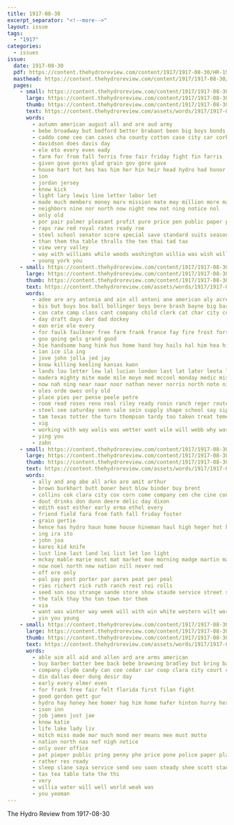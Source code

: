 ```yaml
---
title: 1917-08-30
excerpt_separator: "<!--more-->"
layout: issue
tags:
  - "1917"
categories:
  - issues
issue:
  date: 1917-08-30
  pdf: https://content.thehydroreview.com/content/1917/1917-08-30/HR-1917-08-30.pdf
  masthead: https://content.thehydroreview.com/content/1917/1917-08-30/masthead/HR-1917-08-30.jpg
  pages:
    - small: https://content.thehydroreview.com/content/1917/1917-08-30/small/HR-1917-08-30-01.jpg
      large: https://content.thehydroreview.com/content/1917/1917-08-30/large/HR-1917-08-30-01.jpg
      thumb: https://content.thehydroreview.com/content/1917/1917-08-30/thumbnails/HR-1917-08-30-01.jpg
      text: https://content.thehydroreview.com/assets/words/1917/1917-08-30/HR-1917-08-30-01.txt
      words:
        - autumn american august all and are aud army
        - bebe broadway but bedford better brabant been big boys bonds bill best buys buy
        - caddo come cee can cases cha county cotton case city car cork church company cross
        - davidson does davis day
        - ele eto every even eady
        - farm for from fall ferris free fair friday fight fin farris
        - given gove gores glad grain gov gore gave
        - house hart hot hes has him her hin heir head hydro had honor hun
        - ion
        - jordan jersey
        - know kick
        - light lary lewis line letter labor let
        - made much members money marx mission mate may million more matter muto man
        - neighbors nine nor north now night new not ning notice nol
        - only old
        - por pair palmer pleasant profit pure price pen public paper president pay park
        - raps raw red royal rates ready roe
        - steel school senator score special save standard suits season sell see states sale stetson small samples saving shaffner service scott speech show servant
        - than them tha table thralls the ten thai tad tax
        - view very valley
        - way with williams while woods washington willia was wish will want wheat wisdom worth
        - young york you
    - small: https://content.thehydroreview.com/content/1917/1917-08-30/small/HR-1917-08-30-02.jpg
      large: https://content.thehydroreview.com/content/1917/1917-08-30/large/HR-1917-08-30-02.jpg
      thumb: https://content.thehydroreview.com/content/1917/1917-08-30/thumbnails/HR-1917-08-30-02.jpg
      text: https://content.thehydroreview.com/assets/words/1917/1917-08-30/HR-1917-08-30-02.txt
      words:
        - adee are ary antonia and ain all antoni ane american aly acre aid alls agent acres aye
        - bis but buys box ball bollinger boys bere brash bayne big barn breath bank books been
        - can cate camp class cant company child clerk cat char city cool commer cold coon cosner came come canes
        - day draft days der dad dockey
        - ean erie ele every
        - for faulk faulkner free farm frank france fay fire frost forrest from
        - goo going gels grand good
        - hie handsome hang hink hus home hand hoy hails hal him hea hile haken had has hott hold herrera han hing hydro
        - ian ice ila ing
        - jove john jolla jed jay
        - know killing keeling kansas kwon
        - lands lou letter lew lal lucian london last lat later leota lope leer little
        - madera mighty mite made mile moye med mccool monday medic miss morning man melean mel meats mende
        - now nah ning near naar noor nathan never norris north note night nigh names
        - oles orde owes only old
        - place pies per pense peele petre
        - room read roses reno real riley ready ronin ranch reger route rot rodney rea red
        - steel see saturday senn sale sein supply shape school say sip staples sam son store san state sweet sunday sis service second
        - tam texas totter the turn thompson tardy too taken treat temes travis try tall thrift
        - vig
        - working with way walis was wetter want wile will webb why warning week wat wate
        - ying you
        - zahn
    - small: https://content.thehydroreview.com/content/1917/1917-08-30/small/HR-1917-08-30-03.jpg
      large: https://content.thehydroreview.com/content/1917/1917-08-30/large/HR-1917-08-30-03.jpg
      thumb: https://content.thehydroreview.com/content/1917/1917-08-30/thumbnails/HR-1917-08-30-03.jpg
      text: https://content.thehydroreview.com/assets/words/1917/1917-08-30/HR-1917-08-30-03.txt
      words:
        - ally and ang abe all arko are amit arthur
        - brown burkhart butt boner best blow binder buy brent
        - collins cok clara city cox corn come company cen che cine con chest
        - dout drinks don dunn deere delic day dixon
        - edith east esther early erma ethel every
        - friend field fara from fath fall friday foster
        - grain gertie
        - hence has hydro haun home house hineman haul high heger hot heo her hile
        - ing ira ito
        - john joa
        - kares kid knife
        - lust line last land lei list let lon light
        - mckay mable marie most mat market moe morning madge martin made many mills miss
        - now noel north new nation nill never ned
        - off ore only
        - pal pay post porter par pares peat per peal
        - ries richert rick ruth ranch rest rei rolls
        - seed son sou strange sande store show staude service street sunday save saturday
        - the talk thay tho ton town tor them
        - via
        - want was winter way week will with win white western wilt world woods word wilson wide willis
        - yin you young
    - small: https://content.thehydroreview.com/content/1917/1917-08-30/small/HR-1917-08-30-04.jpg
      large: https://content.thehydroreview.com/content/1917/1917-08-30/large/HR-1917-08-30-04.jpg
      thumb: https://content.thehydroreview.com/content/1917/1917-08-30/thumbnails/HR-1917-08-30-04.jpg
      text: https://content.thehydroreview.com/assets/words/1917/1917-08-30/HR-1917-08-30-04.txt
      words:
        - able aim all aid and allen ard are arms american
        - buy barber batter bee back bebe browning bradley but bring bate bottles busi birth boys brown bank bethel
        - company clyde candy can coe cedar car coop clara city court coco care
        - din dallas deer dung desir day
        - early every elmer even
        - for frank free fair felt florida first filan fight
        - good gordon gett gur
        - hydro hay honey hee homer hag him home hafer hinton hurry her hill hands had
        - ison inn
        - job james just jae
        - know katie
        - life lake lady liv
        - mitch miss made mar much mond mer means mee must motto
        - nation north nas nef nigh notice
        - only over office
        - pat pieper public pring penny phe price pone police paper place present
        - rather res ready
        - sleep slane saya service send seo soon steady shee scott standard sion surgeon see
        - tas tea table tate the thi
        - very
        - willia water will well world weak was
        - you yeoman
---
```


The Hydro Review from 1917-08-30

<!--more-->

